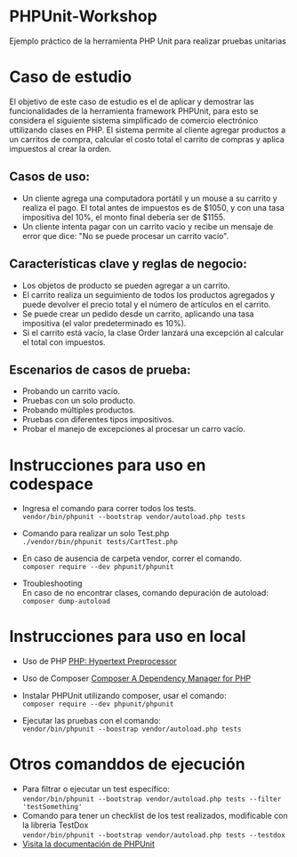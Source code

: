 # PHPUnit-Workshop
Ejemplo práctico de la herramienta PHP Unit para realizar pruebas unitarias

# Caso de estudio
El objetivo de este caso de estudio es el de aplicar y demostrar las funcionalidades de la herramienta framework PHPUnit, para esto se considera el siguiente sistema simplificado de comercio electrónico uttilizando clases en PHP. El sistema permite al cliente agregar productos a un carritos de compra, calcular el costo total el carrito de compras y aplica impuestos al crear la orden.

  ## Casos de uso:
  * Un cliente agrega una computadora portátil y un mouse a su carrito y realiza el pago. El total antes de impuestos es de $1050, y con una tasa impositiva del 10%, el monto final debería ser de $1155.
  * Un cliente intenta pagar con un carrito vacío y recibe un mensaje de error que dice: "No se puede procesar un carrito vacío".
  ## Características clave y reglas de negocio:
  * Los objetos de producto se pueden agregar a un carrito.
  * El carrito realiza un seguimiento de todos los productos agregados y puede devolver el precio total y el número de artículos en el carrito.
  * Se puede crear un pedido desde un carrito, aplicando una tasa impositiva (el valor predeterminado es 10%).
  * Si el carrito está vacío, la clase Order lanzará una excepción al calcular el total con impuestos.
  ## Escenarios de casos de prueba:
  * Probando un carrito vacío.  
  * Pruebas con un solo producto.
  * Probando múltiples productos.
  * Pruebas con diferentes tipos impositivos.
  * Probar el manejo de excepciones al procesar un carro vacío.
   
# Instrucciones para uso en codespace
- Ingresa el comando para correr todos los tests.<br>
`vendor/bin/phpunit --bootstrap vendor/autoload.php tests`

- Comando para realizar un solo Test.php <br>
`./vendor/bin/phpunit tests/CartTest.php`

- En caso de ausencia de carpeta vendor, correr el comando. <br>
`composer require --dev phpunit/phpunit`

- Troubleshooting <br>
En caso de no encontrar clases, comando depuración de autoload: 
`composer dump-autoload`

# Instrucciones para uso en local
- Uso de PHP
[PHP: Hypertext Preprocessor](https://windows.php.net/download#php-8.3)
- Uso de Composer
[Composer A Dependency Manager for PHP](https://getcomposer.org/download/) 
- Instalar PHPUnit utilizando composer, usar el comando: <br>
   `composer require --dev phpunit/phpunit`

-  Ejecutar las pruebas con el comando: <br>
   `vendor/bin/phpunit --boostrap vendor/autoload.php tests`

# Otros comanddos de ejecución
- Para filtrar o ejecutar un test específico: <br>
  `vendor/bin/phpunit --bootstrap vendor/autoload.php tests --filter 'testSomething'`
- Comando para tener un checklist de los test realizados, modificable con la libreria TestDox <br>
  `vendor/bin/phpunit --bootstrap vendor/autoload.php tests --testdox`
- [Visita la documentación de PHPUnit](https://docs.phpunit.de/en/11.3/index.html)
